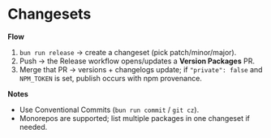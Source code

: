 # Changesets

**Flow**

1. `bun run release` → create a changeset (pick patch/minor/major).
2. Push → the Release workflow opens/updates a **Version Packages** PR.
3. Merge that PR → versions + changelogs update; if `"private": false` and
   `NPM_TOKEN` is set, publish occurs with npm provenance.

**Notes**

- Use Conventional Commits (`bun run commit` / `git cz`).
- Monorepos are supported; list multiple packages in one changeset if needed.

